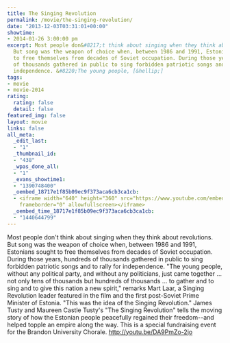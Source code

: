 ```yaml
---
title: The Singing Revolution
permalink: /movie/the-singing-revolution/
date: "2013-12-03T03:31:01+00:00"
showtime:
- 2014-01-26 3:00:00 pm
excerpt: Most people don&#8217;t think about singing when they think about revolutions.
  But song was the weapon of choice when, between 1986 and 1991, Estonians sought
  to free themselves from decades of Soviet occupation. During those years, hundreds
  of thousands gathered in public to sing forbidden patriotic songs and to rally for
  independence. &#8220;The young people, [&hellip;]
tags:
- movie
- movie-2014
rating:
  rating: false
  detail: false
featured_img: false
layout: movie
links: false
all_meta:
  _edit_last:
  - "1"
  _thumbnail_id:
  - "438"
  _wpas_done_all:
  - "1"
  _evans_showtime1:
  - "1390748400"
  _oembed_18717e1f85b09ec9f373aca6cb3ca1cb:
  - <iframe width="640" height="360" src="https://www.youtube.com/embed/DA9PmZo-2jo?feature=oembed"
    frameborder="0" allowfullscreen></iframe>
  _oembed_time_18717e1f85b09ec9f373aca6cb3ca1cb:
  - "1440644799"
---
```


Most people don't think about singing when they think about revolutions. But song was the weapon of choice when, between 1986 and 1991, Estonians sought to free themselves from decades of Soviet occupation. During those years, hundreds of thousands gathered in public to sing forbidden patriotic songs and to rally for independence. "The young people, without any political party, and without any politicians, just came together ... not only tens of thousands but hundreds of thousands ... to gather and to sing and to give this nation a new spirit," remarks Mart Laar, a Singing Revolution leader featured in the film and the first post-Soviet Prime Minister of Estonia. "This was the idea of the Singing Revolution." James Tusty and Maureen Castle Tusty's "The Singing Revolution" tells the moving story of how the Estonian people peacefully regained their freedom--and helped topple an empire along the way. This is a special fundraising event for the Brandon University Chorale. http://youtu.be/DA9PmZo-2jo